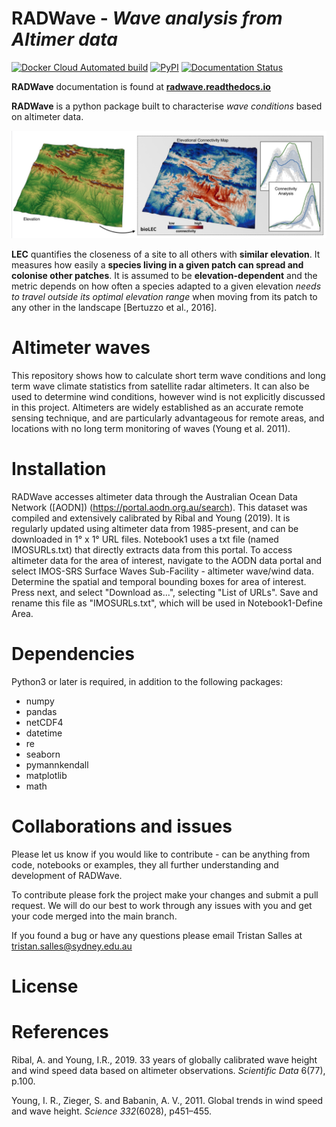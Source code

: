 # RADWave - _Wave analysis from Altimer data_


[![Docker Cloud Automated build](https://img.shields.io/docker/automated/pyreefmodel/radwave?style=plastic)](https://hub.docker.com/r/pyreefmodel/radwave)
[![PyPI](https://img.shields.io/pypi/v/RADWave?style=plastic)](https://pypi.org/project/RADWave/) [![Documentation Status](https://readthedocs.org/projects/radwave/badge/?version=latest)](https://radwave.readthedocs.io/en/latest/?badge=latest)

**RADWave** documentation is found at [**radwave.readthedocs.io**](https://biolec.readthedocs.io/)

**RADWave** is a python package built to characterise *wave conditions* based on altimeter data.

![bioLEC](https://github.com/Geodels/bioLEC/blob/master/Notebooks/images/intro.jpg?raw=true)


**LEC** quantifies the closeness of a site to all others with **similar elevation**. It measures how easily a **species living in a given patch can spread and colonise other patches**. It is assumed to be **elevation-dependent** and the metric depends on how often a species adapted to a given elevation *needs to travel outside its optimal elevation range* when moving from its patch to any other in the landscape [Bertuzzo et al., 2016].


# Altimeter waves
This repository shows how to calculate short term wave conditions and long term wave climate statistics from satellite radar altimeters. It can also be used to determine wind conditions, however wind is not explicitly discussed in this project. Altimeters are widely established as an accurate remote sensing technique, and are particularly advantageous for remote areas, and locations with no long term monitoring of waves (Young et al. 2011). 

# Installation

RADWave accesses altimeter data through the Australian Ocean Data Network ([AODN]) (https://portal.aodn.org.au/search). This dataset was compiled and extensively calibrated by Ribal and Young (2019). It is regularly updated using altimeter data from 1985-present, and can be downloaded in 1° x 1° URL files. Notebook1 uses a txt file (named IMOSURLs.txt) that directly extracts data from this portal. To access altimeter data for the area of interest, navigate to the AODN data portal and select IMOS-SRS Surface Waves Sub-Facility - altimeter wave/wind data. Determine the spatial and temporal bounding boxes for area of interest. Press next, and select "Download as...", selecting "List of URLs". Save and rename this file as "IMOSURLs.txt", which will be used in Notebook1-Define Area.

# Dependencies
Python3 or later is required, in addition to the following packages:

* numpy
* pandas
* netCDF4
* datetime
* re
* seaborn
* pymannkendall
* matplotlib
* math


# Collaborations and issues
Please let us know if you would like to contribute - can be anything from code, notebooks or examples, they all further understanding and development of RADWave. 

To contribute please fork the project make your changes and submit a pull request. We will do our best to work through any issues with you and get your code merged into the main branch.


If you found a bug or have any questions please email Tristan Salles at tristan.salles@sydney.edu.au


# License





# References
Ribal, A. and Young, I.R., 2019. 33 years of globally calibrated wave height and wind speed data based on altimeter observations. *Scientific Data* 6(77), p.100.

Young, I. R., Zieger, S. and Babanin, A. V., 2011. Global trends in wind speed and wave height. *Science 332*(6028), p451–455.
